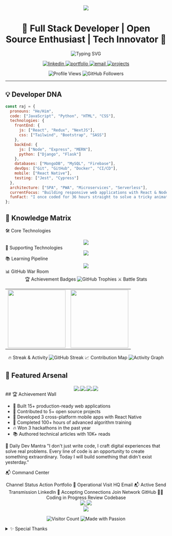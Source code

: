 <div align="center">
  <img src="https://capsule-render.vercel.app/api?type=waving&color=0:FF6B6B,100:4ECDC4&height=200&section=header&text=Raj%20Sutradhar&fontSize=80&fontAlignY=35&animation=twinkling&fontColor=ffffff" />
</div>

<h1 align="center">🚀 Full Stack Developer | Open Source Enthusiast | Tech Innovator 🚀</h1>

<div align="center">
  <img src="https://readme-typing-svg.herokuapp.com?font=Fira+Code&weight=800&size=26&pause=1000&color=2E97F7&center=true&vCenter=true&width=500&height=60&lines=Turning+ideas+into+reality;MERN+Stack+Expert;Always+learning+something+new;Clean+Code+Advocate;Problem+Solver" alt="Typing SVG" />
</div>

<p align="center">
  <a href="https://www.linkedin.com/in/raj-sutradhar-ba9527286/" target="_blank">
    <img src="https://img.shields.io/badge/LinkedIn-Connect-%230077B5?style=for-the-badge&logo=linkedin&logoColor=white" alt="linkedin" />
  </a>
  <a href="https://rajdev-gamma.vercel.app/" target="_blank">
    <img src="https://img.shields.io/badge/Portfolio-Visit-%23FF6B6B?style=for-the-badge&logo=google-chrome&logoColor=white" alt="portfolio" />
  </a>
  <a href="mailto:sutradharraj704@gmail.com">
    <img src="https://img.shields.io/badge/Email-Contact-%23D14836?style=for-the-badge&logo=gmail&logoColor=white" alt="email" />
  </a>
  <a href="https://github.com/raj-sutradhar?tab=repositories">
    <img src="https://img.shields.io/badge/Projects-Explore-%2342b883?style=for-the-badge&logo=github&logoColor=white" alt="projects" />
  </a>
</p>

<div align="center">
  <img src="https://komarev.com/ghpvc/?username=raj-sutradhar&label=PROFILE+VIEWS&color=2E97F7&style=for-the-badge" alt="Profile Views" />
  <img src="https://img.shields.io/github/followers/raj-sutradhar?label=GITHUB+FOLLOWERS&color=4ECDC4&style=for-the-badge" alt="GitHub Followers" />
</div>

---

## 💡 Developer DNA

```javascript
const raj = {
  pronouns: "He/Him",
  code: ["JavaScript", "Python", "HTML", "CSS"],
  technologies: {
    frontEnd: {
      js: ["React", "Redux", "NextJS"],
      css: ["Tailwind", "Bootstrap", "SASS"]
    },
    backEnd: {
      js: ["Node", "Express", "MERN"],
      python: ["Django", "Flask"]
    },
    databases: ["MongoDB", "MySQL", "Firebase"],
    devOps: ["Git", "GitHub", "Docker", "CI/CD"],
    mobile: ["React Native"],
    testing: ["Jest", "Cypress"]
  },
  architecture: ["SPA", "PWA", "Microservices", "Serverless"],
  currentFocus: "Building responsive web applications with React & Node",
  funFact: "I once coded for 36 hours straight to solve a tricky animation bug!"
};
```
## 🧠 Knowledge Matrix
🛠️ Core Technologies
<div align="center"> <img src="https://skillicons.dev/icons?i=react,nodejs,express,mongodb,redux,nextjs,tailwind,typescript" /> </div>
🧪 Supporting Technologies
<div align="center"> <img src="https://skillicons.dev/icons?i=git,github,firebase,docker,figma,postman,vscode,vercel" /> </div>
📚 Learning Pipeline
<div align="center"> <img src="https://skillicons.dev/icons?i=graphql,aws,kubernetes,flutter,threejs,electron,rust" /> </div>
📊 GitHub War Room
<div align="center">
🏆 Achievement Badges
<img src="https://github-profile-trophy.vercel.app/?username=raj-sutradhar&theme=onedark&no-frame=true&no-bg=true&margin-w=4&column=7" alt="GitHub Trophies" />
⚔️ Battle Stats
<table> <tr> <td> <img height="180em" src="https://github-readme-stats.vercel.app/api?username=raj-sutradhar&show_icons=true&theme=radical&include_all_commits=true&count_private=true&border_radius=10&border_color=2E97F7" /> </td> <td> <img height="180em" src="https://github-readme-stats.vercel.app/api/top-langs/?username=raj-sutradhar&layout=compact&langs_count=8&theme=radical&border_radius=10&border_color=4ECDC4" /> </td> </tr> </table>
🔥 Streak & Activity
<img src="https://github-readme-streak-stats.herokuapp.com/?user=raj-sutradhar&theme=radical&border=2E97F7&border_radius=10" alt="GitHub Streak" />
📈 Contribution Map
<img src="https://github-readme-activity-graph.vercel.app/graph?username=raj-sutradhar&theme=react-dark&bg_color=0D1117&hide_border=true&area=true&area_color=2E97F7" alt="Activity Graph" /></div>

## 🚀 Featured Arsenal
<div align="center"> <a href="https://github.com/raj-sutradhar/DarkChapter"> <img align="center" src="https://github-readme-stats.vercel.app/api/pin/?username=raj-sutradhar&repo=portfolio&theme=radical&border_color=4ECDC4" /> </a> <a href="https://github.com/raj-sutradhar/ecommerce-app"> <img align="center" src="https://github-readme-stats.vercel.app/api/pin/?username=raj-sutradhar&repo=ecommerce-app&theme=radical&border_color=FF6B6B" /> </a> <a href="https://github.com/raj-sutradhar/task-manager"> <img align="center" src="https://github-readme-stats.vercel.app/api/pin/?username=raj-sutradhar&repo=task-manager&theme=radical&border_color=2E97F7" /> </a> <a href="https://github.com/raj-sutradhar/blog-app"> <img align="center" src="https://github-readme-stats.vercel.app/api/pin/?username=raj-sutradhar&repo=blog-app&theme=radical&border_color=42b883" /> </a> </div>
## 🏆 Achievement Wall

- 🥇 Built 15+ production-ready web applications
- 🚀 Contributed to 5+ open source projects
- 📱 Developed 3 cross-platform mobile apps with React Native
- 🎯 Completed 100+ hours of advanced algorithm training
- 🔥 Won 3 hackathons in the past year
- 📚 Authored technical articles with 10K+ reads

🌟 Daily Dev Mantra
"I don't just write code, I craft digital experiences that solve real problems. Every line of code is an opportunity to create something extraordinary. Today I will build something that didn't exist yesterday."

📬 Command Center
<div align="center">
Channel	Status	Action
Portfolio	🚀 Operational	Visit HQ
Email	📬 Active	Send Transmission
LinkedIn	🤝 Accepting Connections	Join Network
GitHub	👨‍💻 Coding in Progress	Review Codebase
<br> <a href="https://rajdev-gamma.vercel.app/"> <img src="https://img.shields.io/badge/SEE_MY_WORK-%23FF6B6B?style=for-the-badge&logo=google-chrome&logoColor=white" /> </a> <a href="https://github.com/raj-sutradhar?tab=repositories"> <img src="https://img.shields.io/badge/EXPLORE_PROJECTS-%2342b883?style=for-the-badge&logo=github&logoColor=white" /> </a> </div>
<div align="center"> <img src="https://capsule-render.vercel.app/api?type=waving&color=0:4ECDC4,100:FF6B6B&height=100&section=footer&animation=twinkling" /> </div><p align="center"> <img src="https://visitor-badge.laobi.icu/badge?page_id=raj-sutradhar.raj-sutradhar" alt="Visitor Count" /> <img src="https://img.shields.io/badge/MADE_WITH-PASSION-%23FF6B6B?style=flat" alt="Made with Passion" /> </p><details> <summary>✨ Special Thanks</summary>
GitHub Community for inspiration

VS Code for being my digital canvas

Coffee for keeping me awake during late coding sessions

Open Source for making the world a better place

</details>
